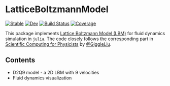 # LatticeBoltzmannModel

[![Stable](https://img.shields.io/badge/docs-stable-blue.svg)](https://yangjunjie0320.github.io/LatticeBoltzmannModel.jl/stable/)
[![Dev](https://img.shields.io/badge/docs-dev-blue.svg)](https://yangjunjie0320.github.io/LatticeBoltzmannModel.jl/dev/)
[![Build Status](https://github.com/yangjunjie0320/LatticeBoltzmannModel.jl/actions/workflows/CI.yml/badge.svg?branch=main)](https://github.com/yangjunjie0320/LatticeBoltzmannModel.jl/actions/workflows/CI.yml?query=branch%3Amain)
[![Coverage](https://codecov.io/gh/yangjunjie0320/LatticeBoltzmannModel.jl/branch/main/graph/badge.svg)](https://codecov.io/gh/yangjunjie0320/LatticeBoltzmannModel.jl)

This package implements [Lattice Boltzmann Model (LBM)](https://physics.weber.edu/schroeder/fluids/) 
for fluid dynamics simulation in `julia`.  The code closely follows the corresponding part in
[Scientific Computing for Physicists](https://github.com/GiggleLiu/ScientificComputingDemos/tree/main/LatticeBoltzmannModel) by [@GiggleLiu](https://github.com/GiggleLiu).

## Contents
* D2Q9 model - a 2D LBM with 9 velocities
* Fluid dynamics visualization
